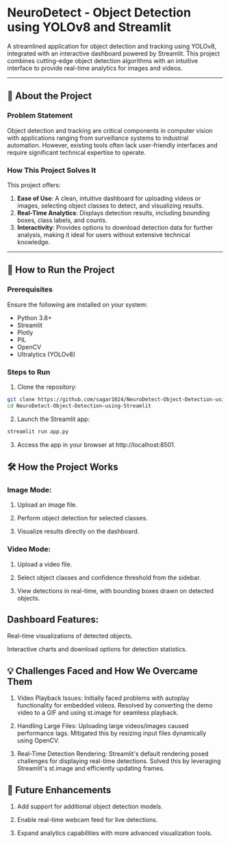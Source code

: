 # NeuroDetect - Object Detection using YOLOv8 and Streamlit

A streamlined application for object detection and tracking using YOLOv8, integrated with an interactive dashboard powered by Streamlit. This project combines cutting-edge object detection algorithms with an intuitive interface to provide real-time analytics for images and videos.

---

## 📖 About the Project

### Problem Statement
Object detection and tracking are critical components in computer vision with applications ranging from surveillance systems to industrial automation. However, existing tools often lack user-friendly interfaces and require significant technical expertise to operate.

### How This Project Solves It
This project offers:
1. **Ease of Use**: A clean, intuitive dashboard for uploading videos or images, selecting object classes to detect, and visualizing results.
2. **Real-Time Analytics**: Displays detection results, including bounding boxes, class labels, and counts.
3. **Interactivity**: Provides options to download detection data for further analysis, making it ideal for users without extensive technical knowledge.

---

## 🚀 How to Run the Project

### Prerequisites
Ensure the following are installed on your system:
- Python 3.8+
- Streamlit
- Plotly
- PIL
- OpenCV
- Ultralytics (YOLOv8)

### Steps to Run

1. Clone the repository:

```bash
git clone https://github.com/sagar1024/NeuroDetect-Object-Detection-using-Streamlit.git
cd NeuroDetect-Object-Detection-using-Streamlit
```

2. Launch the Streamlit app:

```bash
streamlit run app.py
```

3. Access the app in your browser at http://localhost:8501.

## 🛠 How the Project Works

### Image Mode:

1. Upload an image file.

2. Perform object detection for selected classes.

3. Visualize results directly on the dashboard.

### Video Mode:

1. Upload a video file.

2. Select object classes and confidence threshold from the sidebar.

3. View detections in real-time, with bounding boxes drawn on detected objects.

## Dashboard Features:

Real-time visualizations of detected objects.

Interactive charts and download options for detection statistics.

## 💡 Challenges Faced and How We Overcame Them

1. Video Playback Issues:
Initially faced problems with autoplay functionality for embedded videos. Resolved by converting the demo video to a GIF and using st.image for seamless playback.

2. Handling Large Files:
Uploading large videos/images caused performance lags. Mitigated this by resizing input files dynamically using OpenCV.

3. Real-Time Detection Rendering:
Streamlit's default rendering posed challenges for displaying real-time detections. Solved this by leveraging Streamlit's st.image and efficiently updating frames.

## 🌟 Future Enhancements

1. Add support for additional object detection models.

2. Enable real-time webcam feed for live detections.

3. Expand analytics capabilities with more advanced visualization tools.
